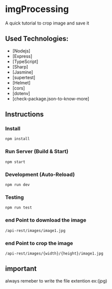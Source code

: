 # imgProcessing


A quick tutorial to crop image and save it

## Used Technologies:

- [Nodejs]
- [Express]
- [TypeScript]
- [Sharp]
- [Jasmine]
- [supertest]
- [Helmet]
- [cors]
- [dotenv]
- [check-package.json-to-know-more]
## Instructions

### Install

```
npm install
```

### Run Server (Build & Start)

```
npm start
```

### Development (Auto-Reload)

```
npm run dev
```

### Testing

```
npm run test
```


### end Point to download the image

```
/api-rest/images/image1.jpg
```
### end Point to crop the image


```
/api-rest/images/{width}/{height}/image1.jpg
```
## important
always remeber to write the file extention ex:(jpg)